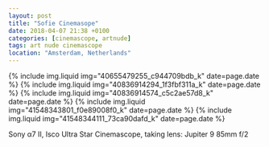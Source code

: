 ```yaml
---
layout: post
title: "Sofie Cinemasope"
date: 2018-04-07 21:38 +0100
categories: [cinemascope, artnude]
tags: art nude cinemascope
location: "Amsterdam, Netherlands"
---
```


{% include img.liquid img="40655479255_c944709bdb_k" date=page.date %}
{% include img.liquid img="40836914294_1f3fbf311a_k" date=page.date %}
{% include img.liquid img="40836914574_c5c2ae57d8_k" date=page.date %}
{% include img.liquid img="41548343801_f0e89008f0_k" date=page.date %}
{% include img.liquid img="41548344111_73ca90dafd_k" date=page.date %}

Sony α7 II, Isco Ultra Star Cinemascope, taking lens: Jupiter 9 85mm f/2
